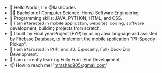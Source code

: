 - 👋 Hello World!, I’m @RashCodes
- 👨‍🎓 Bachelor of Computer Science (Hons) Software Engineering.
- 💞️ Programming skills: JAVA, PYTHON, HTML, and CSS.
- 📱 I am interested in mobile application, websites, coding, software development, building projects from scratch.
- 📱 I built my Final year Project (FYP) by using Java language and assisted by Firebase Database, to Implement the mobile application "PR-Speedy Pickup".
- 👀 I am interested in PHP, and JS. Especially, Fully Back-End Development.
- 🌱 I am currently learning Fully Front-End Development.
- 📫 How to reach me! "mrashad905@gmail.com"

<!---
RashCodes/RashCodes is a ✨ special ✨ repository because its `README.md` (this file) appears on your GitHub profile.
You can click the Preview link to take a look at your changes.
--->
